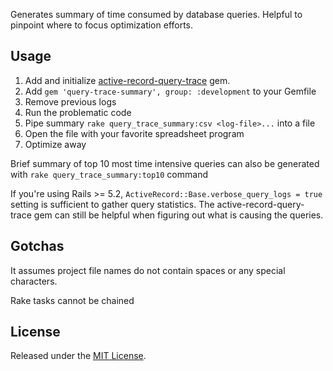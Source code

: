 Generates summary of time consumed by database queries.
Helpful to pinpoint where to focus optimization efforts.

## Usage

1. Add and initialize [active-record-query-trace](https://github.com/brunofacca/active-record-query-trace) gem.
2. Add `gem 'query-trace-summary', group: :development` to your Gemfile
3. Remove previous logs
4. Run the problematic code
5. Pipe summary `rake query_trace_summary:csv <log-file>...` into a file
6. Open the file with your favorite spreadsheet program
7. Optimize away

Brief summary of top 10 most time intensive queries can also be generated with
`rake query_trace_summary:top10` command

If you're using Rails >= 5.2, `ActiveRecord::Base.verbose_query_logs = true`
setting is sufficient to gather query statistics.
The active-record-query-trace gem can still be helpful when figuring out
what is causing the queries.

## Gotchas

It assumes project file names do not contain spaces or any special characters.

Rake tasks cannot be chained

## License

Released under the [MIT License](https://opensource.org/licenses/MIT).
